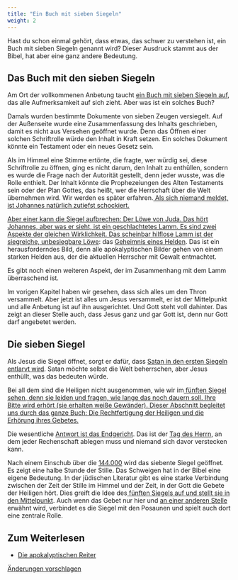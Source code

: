 ```yaml
---
title: "Ein Buch mit sieben Siegeln"
weight: 2
---
```



Hast du schon einmal gehört, dass etwas, das schwer zu verstehen ist, ein Buch mit sieben Siegeln genannt wird? Dieser Ausdruck stammt aus der Bibel, hat aber eine ganz andere Bedeutung.


## Das Buch mit den sieben Siegeln

<a name="99a2"></a>
Am Ort der vollkommenen Anbetung taucht [ein Buch mit sieben Siegeln auf](https://www.bibleserver.com/SLT/Offenbarung5%2C1), das alle Aufmerksamkeit auf sich zieht. Aber was ist ein solches Buch?

Damals wurden bestimmte Dokumente von sieben Zeugen versiegelt. Auf der Außenseite wurde eine Zusammenfassung des Inhalts geschrieben, damit es nicht aus Versehen geöffnet wurde. Denn das Öffnen einer solchen Schriftrolle würde den Inhalt in Kraft setzen. Ein solches Dokument könnte ein Testament oder ein neues Gesetz sein.

Als im Himmel eine Stimme ertönte, die fragte, wer würdig sei, diese Schriftrolle zu öffnen, ging es nicht darum, den Inhalt zu enthüllen, sondern es wurde die Frage nach der Autorität gestellt, denn jeder wusste, was die Rolle enthielt. Der Inhalt könnte die Prophezeiungen des Alten Testaments sein oder der Plan Gottes, das heißt, wer die Herrschaft über die Welt übernehmen wird. Wir werden es später erfahren.[ Als sich niemand meldet, ist Johannes natürlich zutiefst schockiert.](https://www.bibleserver.com/SLT/Offenbarung5%2C2-4)

[Aber einer kann die Siegel aufbrechen: Der Löwe von Juda. Das hört Johannes, aber was er sieht, ist ein geschlachtetes Lamm. Es sind zwei Aspekte der gleichen Wirklichkeit. Das scheinbar hilflose Lamm ist der siegreiche, unbesiegbare Löwe](https://www.bibleserver.com/SLT/Offenbarung5%2C5-7): das [Geheimnis eines Helden](../../../../topics/hero/short/a-real-hero). Das ist ein herausforderndes Bild, denn alle apokalyptischen Bilder gehen von einem starken Helden aus, der die aktuellen Herrscher mit Gewalt entmachtet.

Es gibt noch einen weiteren Aspekt, der im Zusammenhang mit dem Lamm überraschend ist.

Im vorigen Kapitel haben wir gesehen, dass sich alles um den Thron versammelt. Aber jetzt ist alles um Jesus versammelt, er ist der Mittelpunkt und alle Anbetung ist auf ihn ausgerichtet. Und Gott steht voll dahinter. Das zeigt an dieser Stelle auch, dass Jesus ganz und gar Gott ist, denn nur Gott darf angebetet werden.


## Die sieben Siegel

<a name="8be0"></a>
Als Jesus die Siegel öffnet, sorgt er dafür, dass [Satan in den ersten Siegeln entlarvt wird](../../../../content/seals/expl/the-mystery-of-the-four-horse-men). Satan möchte selbst die Welt beherrschen, aber Jesus enthüllt, was das bedeuten würde.

Bei all dem sind die Heiligen nicht ausgenommen, wie wir im[ fünften Siegel sehen, denn sie leiden und fragen, wie lange das noch dauern soll. Ihre Bitte wird erhört (sie erhalten weiße Gewänder). Dieser Abschnitt begleitet uns durch das ganze Buch: Die Rechtfertigung der Heiligen und die Erhörung ihres Gebetes.](https://www.bibleserver.com/SLT/Offenbarung6%2C9-11)

Die wesentliche [Antwort ist das Endgericht](https://www.bibleserver.com/SLT/Offenbarung6%2C12-17). Das ist der [Tag des Herrn](../../../../background/israel/expl/the-day-of-the-lord), an dem jeder Rechenschaft ablegen muss und niemand sich davor verstecken kann.

Nach einem Einschub über die [144.000](../../../../content/army/expl/the-144000) wird das siebente Siegel geöffnet. Es zeigt eine halbe Stunde der Stille. Das Schweigen hat in der Bibel eine eigene Bedeutung. In der jüdischen Literatur gibt es eine starke Verbindung zwischen der Zeit der Stille im Himmel und der Zeit, in der Gott die Gebete der Heiligen hört. Dies greift die Idee des[ fünften Siegels auf und stellt sie in den Mittelpunkt](https://www.bibleserver.com/SLT/Offenbarung6%2C9-11). Auch wenn das Gebet nur hier und [an einer anderen Stelle ](https://www.bibleserver.com/SLT/Offenbarung8%2C2-5)erwähnt wird, verbindet es die Siegel mit den Posaunen und spielt auch dort eine zentrale Rolle.


## Zum Weiterlesen

<a name="87c6"></a>
- [Die apokalyptischen Reiter](../../../../content/seals/expl/the-mystery-of-the-four-horse-men)




[Änderungen vorschlagen](https://github.com/revelation-today/revelation-today/blob/main/exampleSite/content/docs/content/seals/expl/the-book-with-the-seven-seals.de.md)
